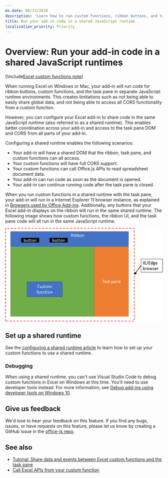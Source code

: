 ```yaml
---
ms.date: 08/13/2020
description: 'Learn how to run custom functions, ribbon buttons, and task pane code in a the same JavaScript runtime to coordinate scenarios across your add-in.'
title: Run your add-in code in a shared JavaScript runtime
localization_priority: Priority
---
```


# Overview: Run your add-in code in a shared JavaScript runtimes

[!include[Excel custom functions note](../includes/excel-custom-functions-note.md)]

When running Excel on Windows or Mac, your add-in will run code for ribbon buttons, custom functions, and the task pane in separate JavaScript runtime environments. This creates limitations such as not being able to easily share global data, and not being able to access all CORS functionality from a custom function.

However, you can configure your Excel add-in to share code in the same JavaScript runtime (also referred to as a shared runtime). This enables better coordination across your add-in and access to the task pane DOM and CORS from all parts of your add-in.

Configuring a shared runtime enables the following scenarios:

- Your add-in will have a shared DOM that the ribbon, task pane, and custom functions can all access.
- Your custom functions will have full CORS support.
- Your custom functions can call Office.js APIs to read spreadsheet document data.
- Your add-in can run code as soon as the document is opened.
- Your add-in can continue running code after the task pane is closed.

When you run custom functions in a shared runtime with the task pane, your add-in will run in a Internet Explorer 11 browser instance, as explained in [Browsers used by Office Add-ins](../concepts/browsers-used-by-office-web-add-ins.md). Additionally, any buttons that your Excel add-in displays on the ribbon will run in the same shared runtime. The following image shows how custom functions, the ribbon UI, and the task pane code will all run in the same JavaScript runtime.

![Custom functions running in a shared runtime with ribbon buttons and the task pane in Excel](../images/custom-functions-in-browser-runtime.png)

## Set up a shared runtime

See the [configuring a shared runtime article](./configure-your-add-in-to-use-a-shared-runtime.md) to learn how to set up your custom functions to use a shared runtime.

### Debugging

When using a shared runtime, you can't use Visual Studio Code to debug custom functions in Excel on Windows at this time. You'll need to use developer tools instead. For more information, see [Debug add-ins using developer tools on Windows 10](../testing/debug-add-ins-using-f12-developer-tools-on-windows-10.md).

## Give us feedback

We'd love to hear your feedback on this feature. If you find any bugs, issues, or have requests on this feature, please let us know by creating a GitHub issue in the [office-js repo](https://github.com/OfficeDev/office-js).

## See also

- [Tutorial: Share data and events between Excel custom functions and the task pane](../tutorials/share-data-and-events-between-custom-functions-and-the-task-pane-tutorial.md)
- [Call Excel APIs from your custom function](call-excel-apis-from-custom-function.md)
